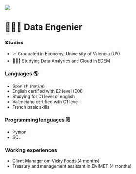 ><h1 align="center">
  <a href="https://git.io/typing-svg">
  <img src="https://readme-typing-svg.herokuapp.com/?lines=Hello,+There!+👋;&center=true&size=30">
  </a>
</h1>

 # 👨🏻‍💻 Data Engenier 

### Studies

- 📈 Graduated in Economy, University of Valencia (UV)
- 👨🏽‍💻 Studying Data Analyrics and Cloud in EDEM 

### Languages 🌎 

- Spanish (native)
- English certified with B2 level (EOI) 
- Studying for C1 level of english 
- Valenciano certified with C1 level
- French basic skills 

### Programming lenguages 🗒 

- Python 
- SQL

### Working experiences

- Client Manager om Vicky Foods (4 months)
- Treasury and management assistant in EMIMET (4 months) 
